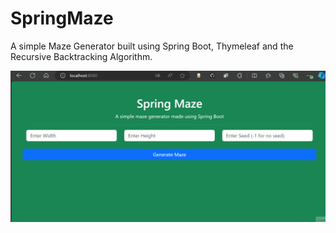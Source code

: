 # SpringMaze
A simple Maze Generator built using Spring Boot, Thymeleaf and the Recursive Backtracking Algorithm.

![alt text](springmaze.gif)
